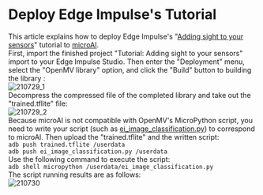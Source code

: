 # Deploy Edge Impulse's Tutorial  
This article explains how to deploy Edge Impulse's "[Adding sight to your sensors](https://docs.edgeimpulse.com/docs/image-classification)" tutorial to [microAI](https://github.com/on-device-ai/microAI).  
First, import the finished project "Tutorial: Adding sight to your sensors" import to your Edge Impulse Studio. Then enter the "Deployment" menu, select the "OpenMV library" option, and click the "Build" button to building the library :  
![210729_1](https://user-images.githubusercontent.com/44540872/127596970-f8b6b6c7-91bc-4279-b5b9-2fabb2c035f0.png)  
Decompress the compressed file of the completed library and take out the "trained.tflite" file:  
![210729_2](https://user-images.githubusercontent.com/44540872/127597000-2a1bbac3-5b05-42e4-85ff-01e7b80f0329.png)  
Because microAI is not compatible with OpenMV's MicroPython script, you need to write your script (such as [ei\_image\_classification.py](https://github.com/on-device-ai/microAI/blob/main/ei_image_classification.py)) to correspond to microAI. Then upload the "trained.tflite" and the written script:  
`adb push trained.tflite /userdata`  
`adb push ei_image_classification.py /userdata`  
Use the following command to execute the script:  
`adb shell micropython /userdata/ei_image_classification.py`  
The script running results are as follows:  
![210730](https://user-images.githubusercontent.com/44540872/127600173-ade56193-95ae-49a9-ba21-9f5fcacd668b.gif)  